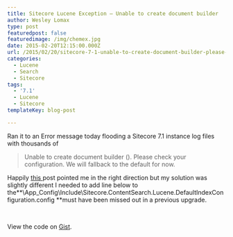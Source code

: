 ```yaml
---
title: Sitecore Lucene Exception – Unable to create document builder
author: Wesley Lomax
type: post
featuredpost: false
featuredimage: /img/chemex.jpg
date: 2015-02-20T12:15:00.000Z
url: /2015/02/20/sitecore-7-1-unable-to-create-document-builder-please-check-your-configuration/
categories:
  - Lucene
  - Search
  - Sitecore
tags:
  - '7.1'
  - Lucene
  - Sitecore
templateKey: blog-post

---
```

Ran it to an Error message today flooding a Sitecore 7.1 instance log files with thousands of

> Unable to create document builder (). Please check your configuration. We will fallback to the default for now.

Happily <a href="https://sitecoreblog.marklowe.ch/2014/05/unable-to-create-document-builder/" target="_blank">this </a>post pointed me in the right direction but my solution was slightly different I needed to add line below to the**\App_Config\Include\Sitecore.ContentSearch.Lucene.DefaultIndexConfiguration.config **must have been missed out in a previous upgrade.

&nbsp;

<div class="oembed-gist">
  <noscript>
    View the code on <a href="https://gist.github.com/Wesley-Lomax/1d5341450eb7e1f38665">Gist</a>.
  </noscript>
</div>
